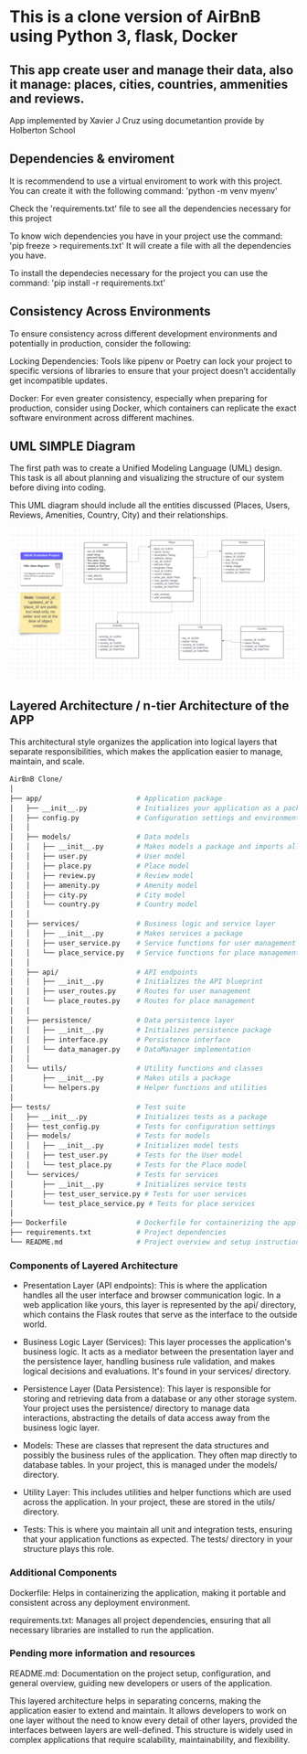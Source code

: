 # This is a clone version of AirBnB using Python 3, flask, Docker

## This app create user and manage their data, also it manage: places, cities, countries, ammenities and reviews.

App implemented by Xavier J Cruz using documetantion provide by Holberton School

## Dependencies & enviroment

It is recommendend to use a virtual enviroment to work with this project. You can create it with the following command:
'python -m venv myenv'


Check the 'requirements.txt' file to see all the dependencies necessary for this project

To know wich dependencies you have in your project use
the command: 'pip freeze > requirements.txt'
It will create a file with all the dependencies you have.

To install the dependecies necessary for the project
you can use the command: 'pip install -r requirements.txt'

## Consistency Across Environments

To ensure consistency across different development environments and potentially in production, consider the following:

Locking Dependencies: 
Tools like pipenv or Poetry can lock your project to specific versions of libraries to ensure that your project doesn’t accidentally get incompatible updates.

Docker: For even greater consistency, especially when preparing for production, consider using Docker, which containers can replicate the exact software environment across different machines.

## UML SIMPLE Diagram

The first path was to create  a Unified Modeling Language (UML) design. This task is all about planning and visualizing the structure of our system before diving into coding.

This UML diagram should include all the entities discussed (Places, Users, Reviews, Amenities, Country, City) and their relationships. 

![UML Diagram](/assets/UML_SIMPLE_DIAGRAM.png)



## Layered Architecture / n-tier Architecture of the APP

This architectural style organizes the application into logical layers that separate responsibilities, which makes the application easier to manage, maintain, and scale.

```bash
AirBnB Clone/
│
├── app/                       # Application package
│   ├── __init__.py            # Initializes your application as a package
│   ├── config.py              # Configuration settings and environment variables
│   │
│   ├── models/                # Data models
│   │   ├── __init__.py        # Makes models a package and imports all models
│   │   ├── user.py            # User model
│   │   ├── place.py           # Place model
│   │   ├── review.py          # Review model
│   │   ├── amenity.py         # Amenity model
│   │   ├── city.py            # City model
│   │   └── country.py         # Country model
│   │
│   ├── services/              # Business logic and service layer
│   │   ├── __init__.py        # Makes services a package
│   │   ├── user_service.py    # Service functions for user management
│   │   └── place_service.py   # Service functions for place management
│   │
│   ├── api/                   # API endpoints
│   │   ├── __init__.py        # Initializes the API blueprint
│   │   ├── user_routes.py     # Routes for user management
│   │   └── place_routes.py    # Routes for place management
│   │
│   ├── persistence/           # Data persistence layer
│   │   ├── __init__.py        # Initializes persistence package
│   │   ├── interface.py       # Persistence interface
│   │   └── data_manager.py    # DataManager implementation
│   │
│   └── utils/                 # Utility functions and classes
│       ├── __init__.py        # Makes utils a package
│       └── helpers.py         # Helper functions and utilities
│
├── tests/                     # Test suite
│   ├── __init__.py            # Initializes tests as a package
│   ├── test_config.py         # Tests for configuration settings
│   ├── models/                # Tests for models
│   │   ├── __init__.py        # Initializes model tests
│   │   ├── test_user.py       # Tests for the User model
│   │   └── test_place.py      # Tests for the Place model
│   └── services/              # Tests for services
│       ├── __init__.py        # Initializes service tests
│       ├── test_user_service.py # Tests for user services
│       └── test_place_service.py # Tests for place services
│
├── Dockerfile                 # Dockerfile for containerizing the application
├── requirements.txt           # Project dependencies
└── README.md                  # Project overview and setup instructions
```

### Components of Layered Architecture

- Presentation Layer (API endpoints): This is where the application handles all the user interface and browser communication logic. In a web application like yours, this layer is represented by the api/ directory, which contains the Flask routes that serve as the interface to the outside world.

- Business Logic Layer (Services): This layer processes the application's business logic. It acts as a mediator between the presentation layer and the persistence layer, handling business rule validation, and makes logical decisions and evaluations. It's found in your services/ directory.

- Persistence Layer (Data Persistence): This layer is responsible for storing and retrieving data from a database or any other storage system. Your project uses the persistence/ directory to manage data interactions, abstracting the details of data access away from the business logic layer.

- Models: These are classes that represent the data structures and possibly the business rules of the application. They often map directly to database tables. In your project, this is managed under the models/ directory.

- Utility Layer: This includes utilities and helper functions which are used across the application. In your project, these are stored in the utils/ directory.

- Tests: This is where you maintain all unit and integration tests, ensuring that your application functions as expected. The tests/ directory in your structure plays this role.


### Additional Components
Dockerfile: Helps in containerizing the application, making it portable and consistent across any deployment environment.

requirements.txt: Manages all project dependencies, ensuring that all necessary libraries are installed to run the application.

### Pending more information and resources



README.md: Documentation on the project setup, configuration, and general overview, guiding new developers or users of the application.

This layered architecture helps in separating concerns, making the application easier to extend and maintain. It allows developers to work on one layer without the need to know every detail of other layers, provided the interfaces between layers are well-defined. This structure is widely used in complex applications that require scalability, maintainability, and flexibility.

